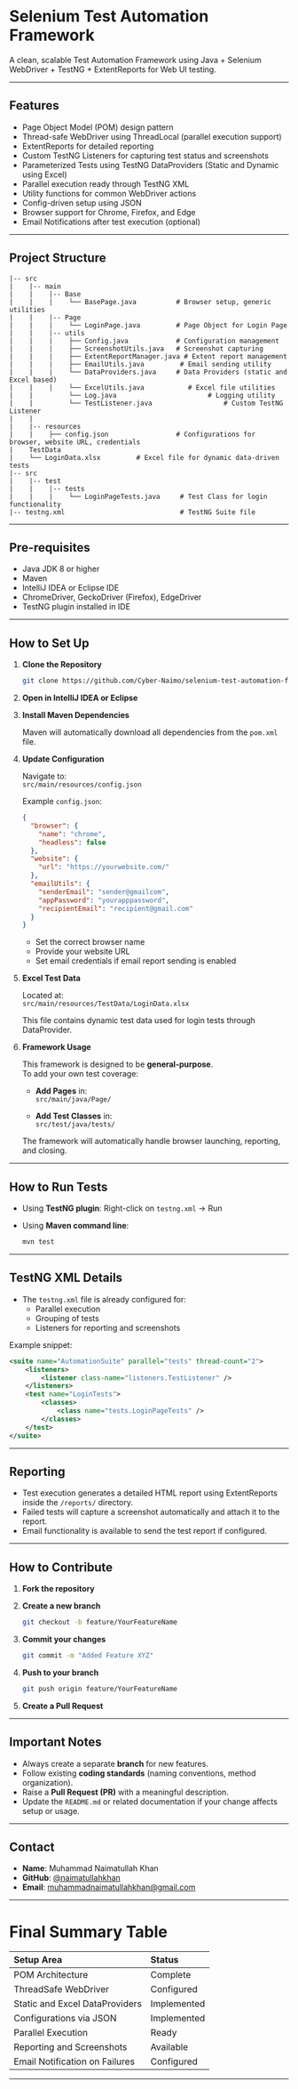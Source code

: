 # Selenium Test Automation Framework

A clean, scalable Test Automation Framework using Java + Selenium WebDriver + TestNG + ExtentReports for Web UI testing.

---

## Features

- Page Object Model (POM) design pattern
- Thread-safe WebDriver using ThreadLocal (parallel execution support)
- ExtentReports for detailed reporting
- Custom TestNG Listeners for capturing test status and screenshots
- Parameterized Tests using TestNG DataProviders (Static and Dynamic using Excel)
- Parallel execution ready through TestNG XML
- Utility functions for common WebDriver actions
- Config-driven setup using JSON
- Browser support for Chrome, Firefox, and Edge
- Email Notifications after test execution (optional)

---

## Project Structure

```
|-- src
|    |-- main
|    |    |-- Base
|    |    |    └── BasePage.java          # Browser setup, generic utilities
|    |    |-- Page
|    |    |    └── LoginPage.java         # Page Object for Login Page
|    |    |-- utils
|    |    |    ├── Config.java            # Configuration management
|    |    |    ├── ScreenshotUtils.java   # Screenshot capturing
|    |    |    ├── ExtentReportManager.java # Extent report management
|    |    |    ├── EmailUtils.java         # Email sending utility
|    |    |    └── DataProviders.java     # Data Providers (static and Excel based)
|    |    |    └── ExcelUtils.java           # Excel file utilities
|    |         └── Log.java                       # Logging utility
|    |         └── TestListener.java                  # Custom TestNG Listener
|    |
|    |-- resources
|    |    ├── config.json                 # Configurations for browser, website URL, credentials
|    TestData
|    └── LoginData.xlsx         # Excel file for dynamic data-driven tests
|-- src
|    |-- test
|    |    |-- tests
|    |    |    └── LoginPageTests.java     # Test Class for login functionality
|-- testng.xml                             # TestNG Suite file
```

---

## Pre-requisites

- Java JDK 8 or higher
- Maven
- IntelliJ IDEA or Eclipse IDE
- ChromeDriver, GeckoDriver (Firefox), EdgeDriver
- TestNG plugin installed in IDE

---

## How to Set Up

1. **Clone the Repository**

   ```bash
   git clone https://github.com/Cyber-Naimo/selenium-test-automation-framework.git
   ```

2. **Open in IntelliJ IDEA or Eclipse**

3. **Install Maven Dependencies**

   Maven will automatically download all dependencies from the `pom.xml` file.

4. **Update Configuration**

   Navigate to:  
   `src/main/resources/config.json`

   Example `config.json`:

   ```json
   {
     "browser": {
       "name": "chrome",
       "headless": false
     },
     "website": {
       "url": "https://yourwebsite.com/"
     },
     "emailUtils": {
       "senderEmail": "sender@gmailcom",
       "appPassword": "yourapppassword",
       "recipientEmail": "recipient@gmail.com"
     }
   }
   ```

    - Set the correct browser name
    - Provide your website URL
    - Set email credentials if email report sending is enabled

5. **Excel Test Data**

   Located at:  
   `src/main/resources/TestData/LoginData.xlsx`

   This file contains dynamic test data used for login tests through DataProvider.

6. **Framework Usage**

   This framework is designed to be **general-purpose**.  
   To add your own test coverage:

    - **Add Pages** in:  
      `src/main/java/Page/`

    - **Add Test Classes** in:  
      `src/test/java/tests/`

   The framework will automatically handle browser launching, reporting, and closing.

---

## How to Run Tests

- Using **TestNG plugin**: Right-click on `testng.xml` → Run
- Using **Maven command line**:

  ```bash
  mvn test
  ```

---

## TestNG XML Details

- The `testng.xml` file is already configured for:
    - Parallel execution
    - Grouping of tests
    - Listeners for reporting and screenshots

Example snippet:

```xml
<suite name="AutomationSuite" parallel="tests" thread-count="2">
    <listeners>
        <listener class-name="listeners.TestListener" />
    </listeners>
    <test name="LoginTests">
        <classes>
            <class name="tests.LoginPageTests" />
        </classes>
    </test>
</suite>
```

---

## Reporting

- Test execution generates a detailed HTML report using ExtentReports inside the `/reports/` directory.
- Failed tests will capture a screenshot automatically and attach it to the report.
- Email functionality is available to send the test report if configured.

---

## How to Contribute

1. **Fork the repository**

2. **Create a new branch**
   ```bash
   git checkout -b feature/YourFeatureName
   ```

3. **Commit your changes**
   ```bash
   git commit -m "Added Feature XYZ"
   ```

4. **Push to your branch**
   ```bash
   git push origin feature/YourFeatureName
   ```

5. **Create a Pull Request**

---

## Important Notes

- Always create a separate **branch** for new features.
- Follow existing **coding standards** (naming conventions, method organization).
- Raise a **Pull Request (PR)** with a meaningful description.
- Update the `README.md` or related documentation if your change affects setup or usage.

---

## Contact

- **Name**: Muhammad Naimatullah Khan
- **GitHub**: [@naimatullahkhan](https://github.com/Cyber-Naimo)
- **Email**:  [muhammadnaimatullahkhan@gmail.com](mailto:muhammadnaimatullahkhan@gmail.com)
---

# Final Summary Table

| Setup Area | Status |
|:-----------|:-------|
| POM Architecture | Complete |
| ThreadSafe WebDriver | Configured |
| Static and Excel DataProviders | Implemented |
| Configurations via JSON | Implemented |
| Parallel Execution | Ready |
| Reporting and Screenshots | Available |
| Email Notification on Failures | Configured |

---
